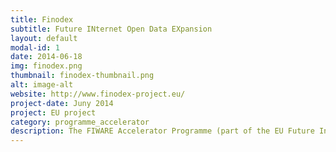 ```yaml
---
title: Finodex
subtitle: Future INternet Open Data EXpansion 
layout: default
modal-id: 1
date: 2014-06-18
img: finodex.png
thumbnail: finodex-thumbnail.png
alt: image-alt
website: http://www.finodex-project.eu/
project-date: Juny 2014
project: EU project
category: programme_accelerator
description: The FIWARE Accelerator Programme (part of the EU Future Internet-Public Private Partnership FI-PPP) offers €80 million euros of direct funding, mentoring, networking and other acceleration services through 16 Future Internet Accelerator projects to promote the use and adoption of FIWARE technologies and to help entrepreneurs create innovative Internet applications. Finodex(Future INternet Open Data EXpansion), one of the 16 accelerators, is co-funded by the European Union to support SMEs and Web Entrepreneurs to develop products, services building upon FIWARE technologies and using Open Data. If you are an SME or Web Entrepreneur looking for developing an application, a product or service based on open data and making use of FIWARE technologies, then Finodex is an opportunity for you to receive funding and support services to develop your project. Finodex will launch 2 open calls, select and support up to 100 SMEs and web entrepreneurs with a total grant of 4.640.000 EUROS. The overall financial contribution for each selected project will be between 10.000 and 170.000 EUROS depending on the stage the project reaches (See funding scheme).
---
```


